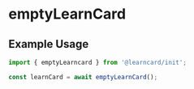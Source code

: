 # emptyLearnCard

## Example Usage

```typescript
import { emptyLearncard } from '@learncard/init';

const learnCard = await emptyLearnCard();
```
